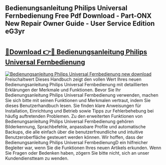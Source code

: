 ## Bedienungsanleitung Philips Universal Fernbedienung Free Pdf Download - Part-ONX New Repair Owner Guide - User Service Edition eG3yr

# <h2><a href="http://df66cz.blite.top/?on=Bedienungsanleitung+Philips+Universal+Fernbedienung">🔗Download 👉🔴 Bedienungsanleitung Philips Universal Fernbedienung</a></h2>

[![Bedienungsanleitung Philips Universal Fernbedienung new download](https://i.imgur.com/lujVjoI.png)](http://df66cz.blite.top/?on=Bedienungsanleitung+Philips+Universal+Fernbedienung)
Freischaltwert Dieses Handbuch zeigt den vollen Wert Ihres neuen Bedienungsanleitung Philips Universal Fernbedienung mit detaillierten Erklärungen der Merkmale und Funktionen. Bevor Sie Ihr Bedienungsanleitung Philips Universal Fernbedienung verwenden, machen Sie sich bitte mit seinen Funktionen und Merkmalen vertraut, indem Sie dieses Benutzerhandbuch lesen. Sie finden klare Anweisungen für Installation, Einrichtung und Betrieb sowie Tipps zur Fehlerbehebung bei häufig auftretenden Problemen. Zu den erweiterten Funktionen von Bedienungsanleitung Philips Universal Fernbedienung gehören Bilderkennung, Sprachbefehle, anpassbare Profile und automatische Backups, die alle einfach über die benutzerfreundliche und intuitive Benutzeroberfläche gesteuert werden können. Wir hoffen, dass der Bedienungsanleitung Philips Universal FernbedienungD ein hilfreicher Begleiter war, wenn Sie die Funktionen Ihres neuen Artikels erkunden. Wenn Sie Fragen oder Bedenken haben, zögern Sie bitte nicht, sich an unser Kundendienstteam zu wenden.
